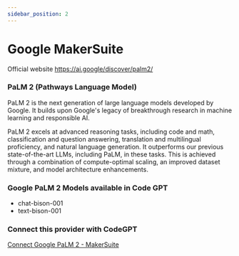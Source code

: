 ```yaml
---
sidebar_position: 2
---
```


# Google MakerSuite

Official website https://ai.google/discover/palm2/

### PaLM 2 (Pathways Language Model)

PaLM 2 is the next generation of large language models developed by Google. It builds upon Google's legacy of breakthrough research in machine learning and responsible AI.

PaLM 2 excels at advanced reasoning tasks, including code and math, classification and question answering, translation and multilingual proficiency, and natural language generation. It outperforms our previous state-of-the-art LLMs, including PaLM, in these tasks. This is achieved through a combination of compute-optimal scaling, an improved dataset mixture, and model architecture enhancements.


### Google PaLM 2 Models available in Code GPT

- chat-bison-001
- text-bison-001

### Connect this provider with CodeGPT

[Connect Google PaLM 2 - MakerSuite](https://docs.codegpt.co/docs/tutorial-basics/installation#google-palm-2-with-makersuite)